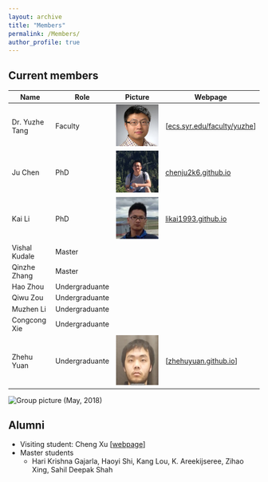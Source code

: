 ```yaml
---
layout: archive
title: "Members"
permalink: /Members/
author_profile: true
---
```


Current members
---

| Name | Role | Picture | Webpage |
| ---- | --- | --- | --- |
| Dr. Yuzhe Tang | Faculty | ![](../images/Yuzhe-Richard.jpg) | [[ecs.syr.edu/faculty/yuzhe](http://ecs.syr.edu/faculty/yuzhe)] |
| Ju Chen | PhD | ![](../images/ju2.jpg) | [chenju2k6.github.io](http://chenju2k6.github.io/) |
| Kai Li | PhD | ![](../images/kai1.jpeg) | [likai1993.github.io](http://likai1993.github.io) |
| Vishal Kudale | Master | |
| Qinzhe Zhang | Master | |
| Hao Zhou | Undergraduante | |
| Qiwu Zou | Undergraduante | | | 
| Muzhen Li | Undergraduante | |
| Congcong Xie | Undergraduante | |
| Zhehu Yuan | Undergraduante | ![](../images/zhehu.jpg) | [[zhehuyuan.github.io](https://zhehuyuan.github.io/)] |

![Group picture (May, 2018)](../images/group_2018.05-small.jpg)


Alumni
---

- Visiting student: Cheng Xu [[webpage](https://xuc.me/)]
- Master students
    - Hari Krishna Gajarla, Haoyi Shi, Kang Lou, K. Areekijseree, Zihao Xing, Sahil Deepak Shah

